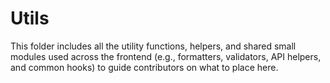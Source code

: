 # Utils

This folder includes all the utility functions, helpers, and shared small modules used across the frontend (e.g., formatters, validators, API helpers, and common hooks) to guide contributors on what to place here.
